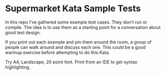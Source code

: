 Supermarket Kata Sample Tests
=============================

In this repo I've gathered some example test cases. They don't run or compile. The idea is to use them as a starting point for a conversation about good test design.

If you print out each example and pin them around the room, a group of people can walk around and discuss each one. This could be a good warmup exercise before attempting to do this Kata.

Try A4, Landscape, 20 point font. Print from an IDE to get syntax highlighting.
